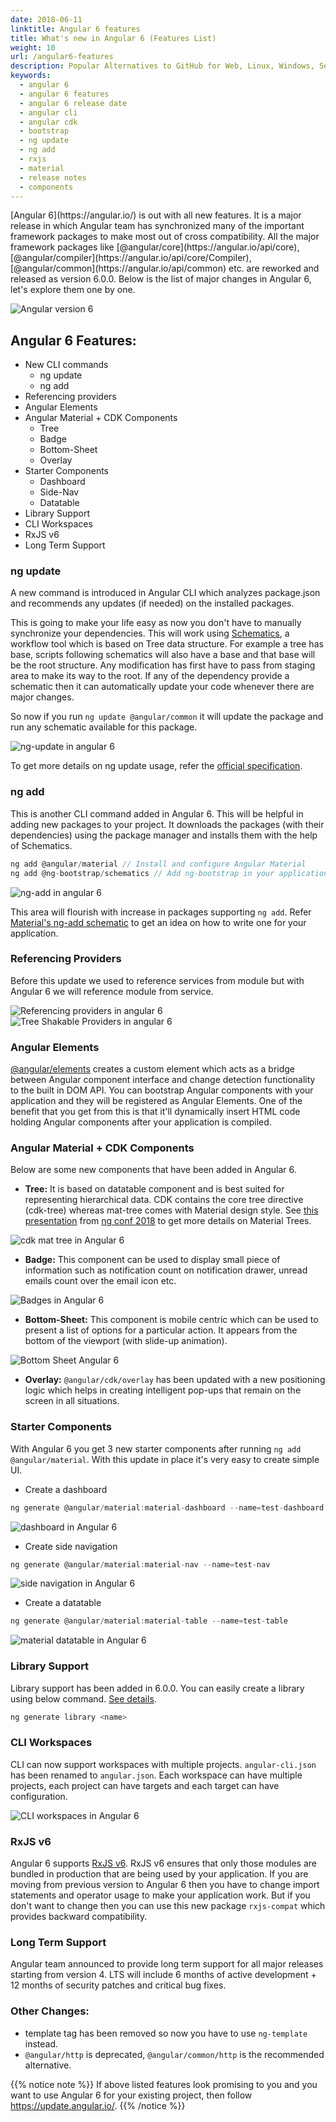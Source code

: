 ```yaml
---
date: 2018-06-11
linktitle: Angular 6 features
title: What's new in Angular 6 (Features List)
weight: 10
url: /angular6-features
description: Popular Alternatives to GitHub for Web, Linux, Windows, Self-Hosted and more.
keywords:
  - angular 6
  - angular 6 features
  - angular 6 release date
  - angular cli
  - angular cdk
  - bootstrap
  - ng update
  - ng add
  - rxjs
  - material
  - release notes
  - components
---
```

<meta property="og:image" content="https://tutswiki.com/images/Angular6.png"/>
[Angular 6](https://angular.io/) is out with all new features. It is a major release in which Angular team has synchronized many of the important framework packages to make most out of cross compatibility. All the major framework packages like [@angular/core](https://angular.io/api/core), [@angular/compiler](https://angular.io/api/core/Compiler), [@angular/common](https://angular.io/api/common) etc. are reworked and released as version 6.0.0. Below is the list of major changes in Angular 6, let's explore them one by one.

![Angular version 6](/images/Angular6.png "Angular 6.0.0")

## Angular 6 Features:
 - New CLI commands
	- ng update
	- ng add
 - Referencing providers
 - Angular Elements
 - Angular Material + CDK Components
    - Tree
	- Badge
	- Bottom-Sheet
	- Overlay
 - Starter Components
    - Dashboard
	- Side-Nav
	- Datatable
 - Library Support
 - CLI Workspaces
 - RxJS v6
 - Long Term Support

### ng update

A new command is introduced in Angular CLI which analyzes package.json and recommends any updates (if needed) on the installed packages.

This is going to make your life easy as now you don't have to manually synchronize your dependencies. This will work using [Schematics](https://blog.angular.io/schematics-an-introduction-dc1dfbc2a2b2), a workflow tool which is based on Tree data structure. For example a tree has base, scripts following schematics will also have a base and that base will be the root structure. Any modification has first have to pass from staging area to make its way to the root. If any of the dependency provide a schematic then it can automatically update your code whenever there are major changes.

So now if you run ```ng update @angular/common``` it will update the package and run any schematic available for this package. 

![ng-update in angular 6](/images/ng-update.png "ng-update")

To get more details on ng update usage, refer the [official specification](https://github.com/angular/angular-cli/blob/master/docs/specifications/update.md).

### ng add

This is another CLI command added in Angular 6. This will be helpful in adding new packages to your project. It downloads the packages (with their dependencies) using the package manager and installs them with the help of Schematics.

```javascript
ng add @angular/material // Install and configure Angular Material
ng add @ng-bootstrap/schematics // Add ng-bootstrap in your application
```

![ng-add in angular 6](/images/ng-add.png "ng-add")

This area will flourish with increase in packages supporting ```ng add```. Refer [Material's ng-add schematic](https://github.com/angular/material2/blob/master/src/lib/schematics/collection.json) to get an idea on how to write one for your application.

### Referencing Providers

Before this update we used to reference services from module but with Angular 6 we will reference module from service.

![Referencing providers in angular 6](/images/referencing-providers.png "Referencing providers")
![Tree Shakable Providers in angular 6](/images/Tree-Shakable-Providers.png "Tree Shakable Providers")

### Angular Elements

[@angular/elements](https://angular.io/guide/elements) creates a custom element which acts as a bridge between Angular component interface and change detection functionality to the built in DOM API. You can bootstrap Angular components with your application and they will be registered as Angular Elements. One of the benefit that you get from this is that it'll dynamically insert HTML code holding Angular components after your application is compiled.

### Angular Material + CDK Components

Below are some new components that have been added in Angular 6.

  - **Tree:** It is based on datatable component and is best suited for representing hierarchical data. CDK contains the core tree directive (cdk-tree) whereas mat-tree comes with Material design style. See [this presentation](https://docs.google.com/presentation/d/1DmWdfr8j25owK2ac5qlt7oeX6HpxQnXEGwmHIjf6EHI/edit#slide=id.g26d86d3325_0_0) from [ng conf 2018](https://www.ng-conf.org/sessions/) to get more details on Material Trees.

![cdk mat tree in Angular 6](/images/cdktree-matree-Angular.png "Nested Tree")

  - **Badge:** This component can be used to display small piece of information such as notification count on notification drawer, unread emails count over the email icon etc.

![Badges in Angular 6](/images/Badges-Angular-6.png "Badges")

  - **Bottom-Sheet:** This component is mobile centric which can be used to present a list of options for a particular action. It appears from the bottom of the viewport (with slide-up animation). 

![Bottom Sheet Angular 6](/images/Bottom-Sheet-Angular-6.png "Bottom-Sheet")

  - **Overlay:** ```@angular/cdk/overlay``` has been updated with a new positioning logic which helps in creating intelligent pop-ups that remain on the screen in all situations.
  
### Starter Components

With Angular 6 you get 3 new starter components after running ```ng add @angular/material```. With this update in place it's very easy to create simple UI.

  - Create a dashboard

```javascript
ng generate @angular/material:material-dashboard --name=test-dashboard
```
![dashboard in Angular 6](/images/dashboard.png "Material Dashboard")

  - Create side navigation

```javascript
ng generate @angular/material:material-nav --name=test-nav
```
![side navigation in Angular 6](/images/side-navigation.png "side navigation")

  - Create a datatable

```javascript
ng generate @angular/material:material-table --name=test-table
```
![material datatable in Angular 6](/images/datatable.png "datatable")

### Library Support

Library support has been added in 6.0.0. You can easily create a library using below command. [See details](https://github.com/angular/angular-cli/wiki/stories-create-library).

```javascript
ng generate library <name>
```

### CLI Workspaces

CLI can now support workspaces with multiple projects. ```angular-cli.json``` has been renamed to ```angular.json```. Each workspace can have multiple projects, each project can have targets and each target can have configuration.

![CLI workspaces in Angular 6](/images/cli-workspaces.png "CLI workspaces")

### RxJS v6

Angular 6 supports [RxJS v6](https://rxjs-dev.firebaseapp.com/). RxJS v6 ensures that only those modules are bundled in production that are being used by your application. If you are moving from previous version to Angular 6 then you have to change import statements and operator usage to make your application work. But if you don't want to change then you can use this new package ```rxjs-compat``` which provides backward compatibility.

### Long Term Support

Angular team announced to provide long term support for all major releases starting from version 4. LTS will include 6 months of active development + 12 months of security patches and critical bug fixes.

### Other Changes:

 - template tag has been removed so now you have to use ```ng-template``` instead.
 - ```@angular/http``` is deprecated, ```@angular/common/http``` is the recommended alternative.

{{% notice note %}}
If above listed features look promising to you and you want to use Angular 6 for your existing project, then follow https://update.angular.io/.
{{% /notice %}}

<!-- AddToAny BEGIN -->
<div class="a2a_kit a2a_kit_size_32 a2a_default_style">
<a class="a2a_dd" href="https://www.addtoany.com/share"></a>
<a class="a2a_button_reddit"></a>
<a class="a2a_button_hacker_news"></a>
<a class="a2a_button_twitter"></a>
<a class="a2a_button_facebook"></a>
<a class="a2a_button_linkedin"></a>
<a class="a2a_button_google_plus"></a>
</div>
<script async src="https://static.addtoany.com/menu/page.js"></script>
<!-- AddToAny END -->

<script async src="//pagead2.googlesyndication.com/pagead/js/adsbygoogle.js"></script>
<!-- tutswiki-single-post -->
<ins class="adsbygoogle"
     style="display:block"
     data-ad-client="ca-pub-9878675755379402"
     data-ad-slot="1203265687"
     data-ad-format="auto"></ins>
<script>
(adsbygoogle = window.adsbygoogle || []).push({});
</script>